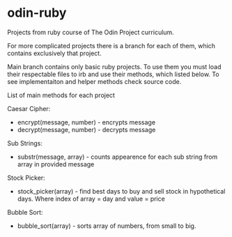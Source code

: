 # odin-ruby
Projects from ruby course of The Odin Project curriculum.

For more complicated projects there is a branch for each of
them, which contains exclusively that project.

Main branch contains only basic ruby projects.
To use them you must load their respectable files to irb and
use their methods, which listed below. To see implementaiton
and helper methods check source code.

List of main methods for each project

Caesar Cipher:
- encrypt(message, number) - encrypts message
- decrypt(message, number) - decrypts message

Sub Strings:
- substr(message, array) - counts appearence for each sub 
string from array in provided message

Stock Picker:
- stock_picker(array) - find best days to buy and sell stock in
hypothetical days. Where index of array = day and value = price

Bubble Sort:
- bubble_sort(array) - sorts array of numbers, from small to big.
